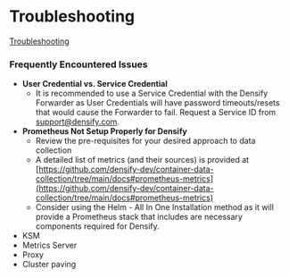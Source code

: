 # Troubleshooting

[Troubleshooting](https://github.com/densify-dev/container-data-collection/blob/main/egress-requirements.md)

### Frequently Encountered Issues

* **User Credential vs. Service Credential**
  * It is recommended to use a Service Credential with the Densify Forwarder as User Credentials will have password timeouts/resets that would cause the Forwarder to fail.  Request a Service ID from support@densify.com.
* **Prometheus Not Setup Properly for Densify**
  * Review the pre-requisites for your desired approach to data collection
  * A detailed list of metrics (and their sources) is provided at [https://github.com/densify-dev/container-data-collection/tree/main/docs#prometheus-metrics](https://github.com/densify-dev/container-data-collection/tree/main/docs#prometheus-metrics)
  * Consider using the Helm - All In One Installation method as it will provide a Prometheus stack that includes are necessary components required for Densify.&#x20;
* KSM
* Metrics Server
* Proxy
* Cluster paving

